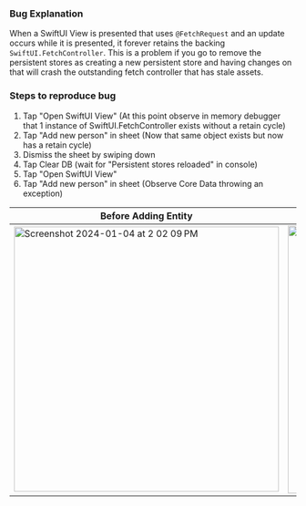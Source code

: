 ### Bug Explanation
When a SwiftUI View is presented that uses `@FetchRequest` and an update occurs while it is presented, it forever retains the backing `SwiftUI.FetchController`.
This is a problem if you go to remove the persistent stores as creating a new persistent store and having changes on that will crash the outstanding fetch controller that has stale assets.

### Steps to reproduce bug
1. Tap "Open SwiftUI View" (At this point observe in memory debugger that 1 instance of SwiftUI.FetchController exists without a retain cycle)
2. Tap "Add new person" in sheet (Now that same object exists but now has a retain cycle)
3. Dismiss the sheet by swiping down
4. Tap Clear DB (wait for "Persistent stores reloaded" in console)
5. Tap "Open SwiftUI View"
6. Tap "Add new person" in sheet
(Observe Core Data throwing an exception)

| Before Adding Entity | After Adding Entity |
|----------------------|---------------------|
| <img width="465" alt="Screenshot 2024-01-04 at 2 02 09 PM" src="https://github.com/lucasderraugh/SwiftUIFetchRequestBug/assets/714282/0a0f402c-2977-4641-9c57-90531fc160af"> | <img width="470" alt="Screenshot 2024-01-04 at 2 02 37 PM" src="https://github.com/lucasderraugh/SwiftUIFetchRequestBug/assets/714282/91663e4f-646e-40d4-8727-e7e97a3a1985"> |
